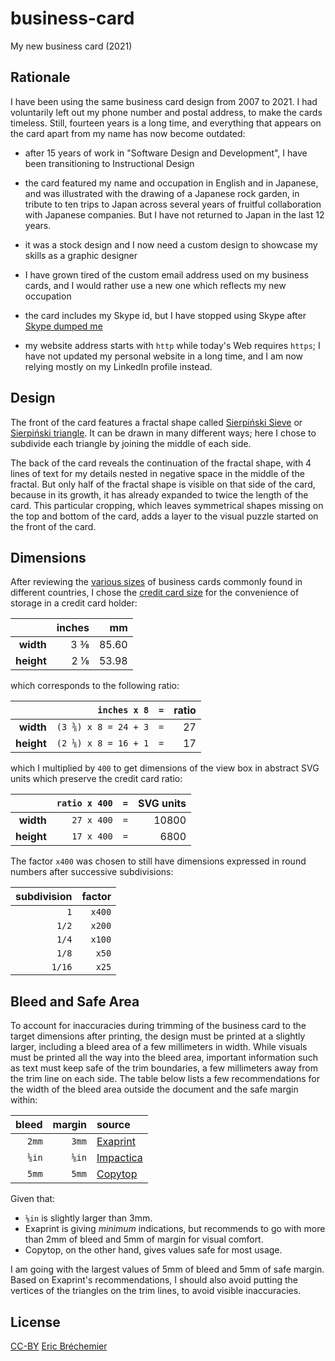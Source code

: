 # business-card
My new business card (2021)

## Rationale

I have been using the same business card design from 2007 to 2021.
I had voluntarily left out my phone number and postal address,
to make the cards timeless. Still, fourteen years is a long time,
and everything that appears on the card apart from my name has
now become outdated:

* after 15 years of work in "Software Design and Development",
  I have been transitioning to Instructional Design

* the card featured my name and occupation in English and in Japanese,
  and was illustrated with the drawing of a Japanese rock garden,
  in tribute to ten trips to Japan across several years of fruitful
  collaboration with Japanese companies.
  But I have not returned to Japan in the last 12 years.

* it was a stock design and I now need a custom design
  to showcase my skills as a graphic designer

* I have grown tired of the custom email address used on my business cards,
  and I would rather use a new one which reflects my new occupation

* the card includes my Skype id, but I have stopped using Skype
  after [Skype dumped me][]

* my website address starts with `http` while today's Web requires `https`;
  I have not updated my personal website in a long time, and I am now relying
  mostly on my LinkedIn profile instead.

[Skype dumped me]: https://github.com/eric-brechemier/how-i-replaced-skype-with-twilio/issues/1

## Design

The front of the card features a fractal shape called [Sierpiński Sieve][]
or [Sierpiński triangle][]. It can be drawn in many different ways;
here I chose to subdivide each triangle by joining the middle of each side.

The back of the card reveals the continuation of the fractal shape,
with 4 lines of text for my details nested in negative space in the
middle of the fractal. But only half of the fractal shape is visible
on that side of the card, because in its growth, it has already
expanded to twice the length of the card. This particular cropping,
which leaves symmetrical shapes missing on the top and bottom of the card,
adds a layer to the visual puzzle started on the front of the card.

[Sierpiński Sieve]: http://mathworld.wolfram.com/SierpinskiSieve.html
[Sierpiński triangle]: https://en.wikipedia.org/wiki/Sierpi%C5%84ski_triangle

## Dimensions

After reviewing the [various sizes][] of business cards commonly found in
different countries, I chose the [credit card size][] for the convenience
of storage in a credit card holder:

|            | inches |    mm |
| ---------: |   ---: | ----: |
| **width**  |    3 ⅜ | 85.60 |
| **height** |    2 ⅛ | 53.98 |

which corresponds to the following ratio:

|            |         `inches x 8` |  `=`  | ratio |
| ---------: | -------------------: | :---: | ----: |
| **width**  | `(3 ⅜) x 8 = 24 + 3` |  `=`  |    27 |
| **height** | `(2 ⅛) x 8 = 16 + 1` |  `=`  |    17 |

which I multiplied by `400` to get dimensions of the view box
in abstract SVG units which preserve the credit card ratio:

|            |`ratio x 400` |  `=`  | SVG units |
| ---------: | -----------: | :---: | --------: |
| **width**  |   `27 x 400` |  `=`  |     10800 |
| **height** |   `17 x 400` |  `=`  |      6800 |

The factor `x400` was chosen to still have dimensions
expressed in round numbers after successive subdivisions:

| subdivision | factor |
| ----------: | -----: |
|         `1` | `x400` |
|       `1/2` | `x200` | 
|       `1/4` | `x100` |
|       `1/8` |  `x50` |
|      `1/16` |  `x25` | 

[various sizes]: https://en.wikipedia.org/wiki/Business_card#Dimensions
[credit card size]: https://en.wikipedia.org/wiki/Credit_card#Technical_specifications

## Bleed and Safe Area

To account for inaccuracies during trimming of the business card to the
target dimensions after printing, the design must be printed at a slightly
larger, including a bleed area of a few millimeters in width. While visuals
must be printed all the way into the bleed area, important information such
as text must keep safe of the trim boundaries, a few millimeters away from
the trim line on each side. The table below lists a few recommendations for
the width of the bleed area outside the document and the safe margin within:

| bleed | margin | source |
| ----: | -----: | :----- |
| `2mm` | `3mm`  | [Exaprint](https://blog.exaprint.fr/cadres-impression-contraintes-et-astuces/) |
| `⅛in`  | `⅛in` | [Impactica](https://impactica.zendesk.com/hc/en-us/articles/360020899794--What-are-bleed-trim-and-safe-area-) |
| `5mm` | `5mm`  | [Copytop](https://www.copytop.com/astuce-fichiers-pour-une-impression-parfaite) |

Given that:

* `⅛in` is slightly larger than 3mm.
* Exaprint is giving *minimum* indications, but recommends to go with
  more than 2mm of bleed and 5mm of margin for visual comfort.
* Copytop, on the other hand, gives values safe for most usage.

I am going with the largest values of 5mm of bleed and 5mm of safe margin.
Based on Exaprint's recommendations, I should also avoid putting the vertices
of the triangles on the trim lines, to avoid visible inaccuracies.

## License

[CC-BY][] [Eric Bréchemier][ATTRIBUTION]

[CC-BY]: https://creativecommons.org/licenses/by/4.0/
[ATTRIBUTION]: https://github.com/eric-brechemier/business-card
